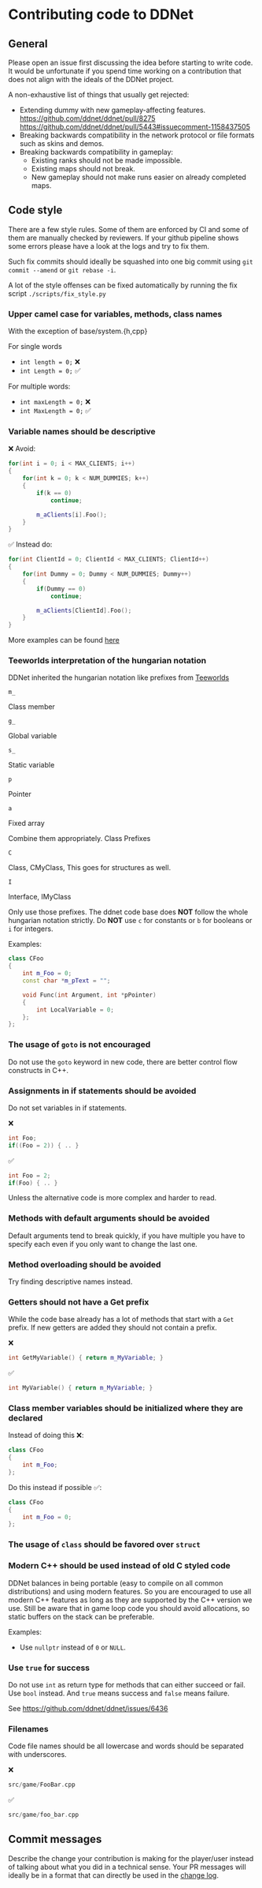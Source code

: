 # Contributing code to DDNet

## General

Please open an issue first discussing the idea before starting to write code.
It would be unfortunate if you spend time working on a contribution that does not align with the ideals of the DDNet project.

A non-exhaustive list of things that usually get rejected:
- Extending dummy with new gameplay-affecting features.
  https://github.com/ddnet/ddnet/pull/8275
  https://github.com/ddnet/ddnet/pull/5443#issuecomment-1158437505
- Breaking backwards compatibility in the network protocol or file formats such as skins and demos.
- Breaking backwards compatibility in gameplay:
    + Existing ranks should not be made impossible.
    + Existing maps should not break.
    + New gameplay should not make runs easier on already completed maps.

## Code style

There are a few style rules. Some of them are enforced by CI and some of them are manually checked by reviewers.
If your github pipeline shows some errors please have a look at the logs and try to fix them.

Such fix commits should ideally be squashed into one big commit using ``git commit --amend`` or ``git rebase -i``.

A lot of the style offenses can be fixed automatically by running the fix script `./scripts/fix_style.py`

### Upper camel case for variables, methods, class names

With the exception of base/system.{h,cpp}

For single words

- `int length = 0;` ❌
- `int Length = 0;` ✅

For multiple words:

- `int maxLength = 0;` ❌
- `int MaxLength = 0;` ✅

### Variable names should be descriptive

❌ Avoid:

```C++
for(int i = 0; i < MAX_CLIENTS; i++)
{
    for(int k = 0; k < NUM_DUMMIES; k++)
    {
        if(k == 0)
            continue;

        m_aClients[i].Foo();
    }
}
```

✅ Instead do:

```C++
for(int ClientId = 0; ClientId < MAX_CLIENTS; ClientId++)
{
    for(int Dummy = 0; Dummy < NUM_DUMMIES; Dummy++)
    {
        if(Dummy == 0)
            continue;

        m_aClients[ClientId].Foo();
    }
}
```

More examples can be found [here](https://github.com/ddnet/ddnet/pull/8288#issuecomment-2094097306)

### Teeworlds interpretation of the hungarian notation

DDNet inherited the hungarian notation like prefixes from [Teeworlds](https://www.teeworlds.com/?page=docs&wiki=nomenclature)

`m_`

Class member

`g_`

Global variable

`s_`

Static variable

`p`

Pointer

`a`

Fixed array

Combine them appropriately.
Class Prefixes

`C`

Class, CMyClass, This goes for structures as well.

`I`

Interface, IMyClass

Only use those prefixes. The ddnet code base does **NOT** follow the whole hungarian notation strictly.
Do **NOT** use `c` for constants or `b` for booleans or `i` for integers.

Examples:

```C++
class CFoo
{
    int m_Foo = 0;
    const char *m_pText = "";

    void Func(int Argument, int *pPointer)
    {
        int LocalVariable = 0;
    };
};
```

### The usage of `goto` is not encouraged

Do not use the `goto` keyword in new code, there are better control flow constructs in C++.

### Assignments in if statements should be avoided

Do not set variables in if statements.

❌

```C++
int Foo;
if((Foo = 2)) { .. }
```

✅

```C++
int Foo = 2;
if(Foo) { .. }
```

Unless the alternative code is more complex and harder to read.

### Methods with default arguments should be avoided

Default arguments tend to break quickly, if you have multiple you have to specify each even if you only want to change the last one.

### Method overloading should be avoided

Try finding descriptive names instead.

### Getters should not have a Get prefix

While the code base already has a lot of methods that start with a ``Get`` prefix. If new getters are added they should not contain a prefix.

❌

```C++
int GetMyVariable() { return m_MyVariable; }
```

✅

```C++
int MyVariable() { return m_MyVariable; }
```

### Class member variables should be initialized where they are declared

Instead of doing this ❌:

```C++
class CFoo
{
    int m_Foo;
};
```

Do this instead if possible ✅:

```C++
class CFoo
{
    int m_Foo = 0;
};
```

### The usage of `class` should be favored over `struct`

### Modern C++ should be used instead of old C styled code

DDNet balances in being portable (easy to compile on all common distributions) and using modern features.
So you are encouraged to use all modern C++ features as long as they are supported by the C++ version we use.
Still be aware that in game loop code you should avoid allocations, so static buffers on the stack can be preferable.

Examples:
- Use `nullptr` instead of `0` or `NULL`.

### Use `true` for success

Do not use `int` as return type for methods that can either succeed or fail.
Use `bool` instead. And `true` means success and `false` means failure.

See https://github.com/ddnet/ddnet/issues/6436

### Filenames

Code file names should be all lowercase and words should be separated with underscores.

❌

```C++
src/game/FooBar.cpp
```

✅

```C++
src/game/foo_bar.cpp
```

## Commit messages

Describe the change your contribution is making for the player/user instead of talking about what you did in a technical sense. Your PR messages will ideally be in a format that can directly be used in the [change log](https://ddnet.org/downloads/).
